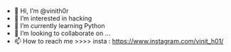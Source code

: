 - 👋 Hi, I’m @vinith0r
- 👀 I’m interested in hacking
- 🌱 I’m currently learning Python
- 💞️ I’m looking to collaborate on ...
- 📫 How to reach me >>>> insta : https://www.instagram.com/vinit_h01/
<!---
vinith0r/vinith0r is a ✨ special ✨ repository because its `README.md` (this file) appears on your GitHub profile.
You can click the Preview link to take a look at your changes.
--->
